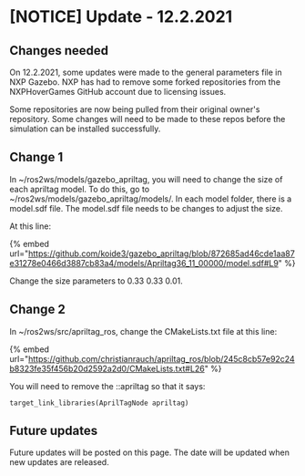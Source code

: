 # \[NOTICE] Update - 12.2.2021

## Changes needed

On 12.2.2021, some updates were made to the general parameters file in NXP Gazebo. NXP has had to remove some forked repositories from the NXPHoverGames GitHub account due to licensing issues.

Some repositories are now being pulled from their original owner's repository. Some changes will need to be made to these repos before the simulation can be installed successfully.

## Change 1

In \~/ros2ws/models/gazebo\_apriltag, you will need to change the size of each apriltag model. To do this, go to \~/ros2ws/models/gazebo\_apriltag/models/. In each model folder, there is a model.sdf file. The model.sdf file needs to be changes to adjust the size.&#x20;

At this line:

{% embed url="https://github.com/koide3/gazebo_apriltag/blob/872685ad46cde1aa87e31278e0466d3887cb83a4/models/Apriltag36_11_00000/model.sdf#L9" %}

Change the size parameters to 0.33 0.33 0.01.

## Change 2

In \~/ros2ws/src/apriltag\_ros, change the CMakeLists.txt file at this line:

{% embed url="https://github.com/christianrauch/apriltag_ros/blob/245c8cb57e92c24b8323fe35f456b20d2592a2d0/CMakeLists.txt#L26" %}

You will need to remove the ::apriltag so that it says:

```
target_link_libraries(AprilTagNode apriltag)
```

## Future updates

Future updates will be posted on this page. The date will be updated when new updates are released.
